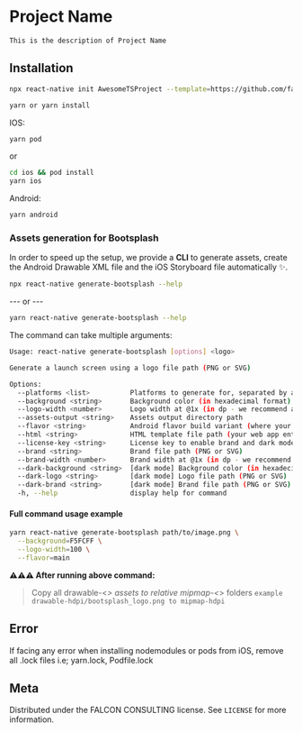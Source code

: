 # Project Name

    This is the description of Project Name

## Installation

```sh
npx react-native init AwesomeTSProject --template=https://github.com/falconitconsultant/react-native-template.git
```

```sh
yarn or yarn install 
```

IOS:

```sh
yarn pod 
```
or

```sh
cd ios && pod install
yarn ios
```

Android:

```sh
yarn android
```
### Assets generation for Bootsplash

In order to speed up the setup, we provide a **CLI** to generate assets, create the Android Drawable XML file and the iOS Storyboard file automatically ✨.

```bash
npx react-native generate-bootsplash --help
```
--- or ---
```bash
yarn react-native generate-bootsplash --help
```

The command can take multiple arguments:

```bash
Usage: react-native generate-bootsplash [options] <logo>

Generate a launch screen using a logo file path (PNG or SVG)

Options:
  --platforms <list>          Platforms to generate for, separated by a comma (default: "android,ios,web")
  --background <string>       Background color (in hexadecimal format) (default: "#fff")
  --logo-width <number>       Logo width at @1x (in dp - we recommend approximately ~100) (default: 100)
  --assets-output <string>    Assets output directory path
  --flavor <string>           Android flavor build variant (where your resource directory is) (default: "main")
  --html <string>             HTML template file path (your web app entry point) (default: "index.html")
  --license-key <string>      License key to enable brand and dark mode assets generation
  --brand <string>            Brand file path (PNG or SVG)
  --brand-width <number>      Brand width at @1x (in dp - we recommend approximately ~80) (default: 80)
  --dark-background <string>  [dark mode] Background color (in hexadecimal format)
  --dark-logo <string>        [dark mode] Logo file path (PNG or SVG)
  --dark-brand <string>       [dark mode] Brand file path (PNG or SVG)
  -h, --help                  display help for command
```

#### Full command usage example

```bash
yarn react-native generate-bootsplash path/to/image.png \
  --background=F5FCFF \
  --logo-width=100 \
  --flavor=main
```

**⚠️⚠️⚠️ After running above command:**
> Copy all drawable-<*> assets to relative mipmap-<*> folders ```example drawable-hdpi/bootsplash_logo.png to mipmap-hdpi```

## Error

If facing any error when installing nodemodules or pods from iOS, remove all .lock files i.e; yarn.lock, Podfile.lock

## Meta
Distributed under the FALCON CONSULTING license. See `LICENSE` for more information.
